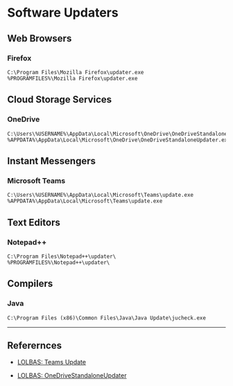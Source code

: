 # Software Updaters

## Web Browsers

### Firefox

```
C:\Program Files\Mozilla Firefox\updater.exe
%PROGRAMFILES%\Mozilla Firefox\updater.exe
```

## Cloud Storage Services

### OneDrive

```
C:\Users\%USERNAME%\AppData\Local\Microsoft\OneDrive\OneDriveStandaloneUpdater.exe
%APPDATA%\AppData\Local\Microsoft\OneDrive\OneDriveStandaloneUpdater.exe
```

## Instant Messengers

### Microsoft Teams

```
C:\Users\%USERNAME%\AppData\Local\Microsoft\Teams\update.exe
%APPDATA%\AppData\Local\Microsoft\Teams\update.exe
```

## Text Editors

### Notepad++

```
C:\Program Files\Notepad++\updater\
%PROGRAMFILES%\Notepad++\updater\
```

## Compilers

### Java

```
C:\Program Files (x86)\Common Files\Java\Java Update\jucheck.exe
```

---
## Referernces

- [LOLBAS: Teams Update](https://lolbas-project.github.io/lolbas/OtherMSBinaries/Update/)

- [LOLBAS: OneDriveStandaloneUpdater](https://lolbas-project.github.io/lolbas/Binaries/OneDriveStandaloneUpdater/)